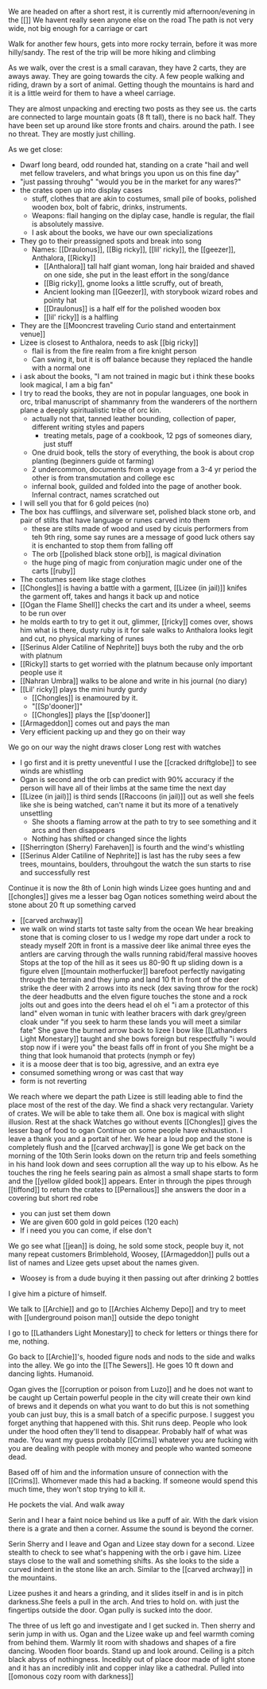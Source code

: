 

We are headed on after a short rest, it is currently mid afternoon/evening in the [[]]
We havent really seen anyone else on the road
The path is not very wide, not big enough for a carriage or cart

Walk for another few hours, gets into more rocky terrain, before it was more hilly/sandy. The rest of the trip will be more hiking and climbing

As we walk, over the crest is a small caravan, they have 2 carts, they are aways away. They are going towards the city. A few people walking and riding, drawn by a sort of animal. Getting though the mountains is hard and it is a little weird for them to have a wheel carriage. 

They are almost unpacking and erecting two posts as they see us. the carts are connected to large mountain goats (8 ft tall), there is no back half. They have been set up around like store fronts and chairs. around the path. I see no threat. They are mostly just chilling.

As we get close:
*  Dwarf long beard, odd rounded hat, standing on a crate "hail and well met fellow travelers, and what brings you upon us on this fine day"
*  "just passing throuhg" "would you be in the market for any wares?"
*  the crates open up into display cases
	* stuff, clothes that are akin to costumes, small pile of books, polished wooden box, bolt of fabric, drinks, instruments.
	*  Weapons: flail hanging on the diplay case, handle is regular, the flail is absolutely massive. 
	*  I ask about the books, we have our own specializations
* They go to their preassigned spots and break into song
	* Names: [[Draulonus]], [[Big ricky]], [[lil' ricky]], the [[geezer]], Anthalora, [[Ricky]]
		* [[Anthalora]] tall half giant woman, long hair braided and shaved on one side, she put in the least effort in the song/dance
		* [[Big ricky]], gnome looks a little scruffy, out of breath, 
		* Ancient looking man [[Geezer]], with storybook wizard robes and pointy hat
		* [[Draulonus]] is a half elf for the polished wooden box
		* [[lil' ricky]] is a halfling
* They are the [[Mooncrest traveling Curio stand and entertainment venue]]
*  Lizee is closest to Anthalora, needs to ask [[big ricky]]
	* flail is from the fire realm from a fire knight person
	* Can swing it, but it is off balance because they replaced the handle with a normal one
*  i ask about the books, "I am not trained in magic but i think these books look magical, I am a big fan"
* I try to read the books, they are not in popular languages, one book in orc, tribal manuscript of shammanry from the wanderers of the northern plane a deeply spiritualistic tribe of orc kin. 
	* actually not that, tanned leather bounding, collection of paper, different writing styles and papers
		* treating metals, page of a cookbook, 12 pgs of someones diary, just stuff
	* One druid book, tells the story of everything, the book is about crop planting (beginners guide ot farming)
	* 2 undercommon, documents from a voyage from a 3-4 yr period the other is from transmutation and college esc
	* infernal book, guilded and folded into the page of another book. Infernal contract, names scratched out
*  I will sell you that for 6 gold peices (no)
*  The box has cufflings, and silverware set, polished black stone orb, and pair of stilts that have language or runes carved into them
	* these are stilts made of wood and used by cicuis performers from teh 9th ring, some say runes are a message of good luck others say it is enchanted to stop them from falling off
	* The orb [[polished black stone orb]], is magical divination
	* the huge ping of magic from conjuration magic under one of the carts [[ruby]]
* The costumes seem like stage clothes
* [[Chongles]] is having a battle with a garment, [[Lizee (in jail)]] knifes the garment off, takes and hangs it back up and notice
* [[Ogan the Flame Shell]] checks the cart and its under a wheel, seems to be run over
* he molds earth to try to get it out, glimmer, [[ricky]] comes over, shows him what is there, dusty ruby is it for sale walks to Anthalora looks legit and cut, no physical marking of runes
* [[Serinus Alder Catiline of Nephrite]] buys both the ruby and the orb with platnum
* [[Ricky]] starts to get worried with the platnum because only important people use it
* [[Nahran Umbra]] walks to be alone and write in his journal (no diary)
* [[Lil' ricky]] plays the mini hurdy gurdy
	* [[Chongles]] is enamoured by it.
	* "[[Sp'dooner]]"
	* [[Chongles]] plays the [[sp'dooner]]
* [[Armageddon]] comes out and pays the man
* Very efficient packing up and they go on their way

We go on our way the night draws closer
Long rest with watches
* I go first and it is pretty uneventful I use the [[cracked driftglobe]] to see winds are whistling
* Ogan is second and the orb can predict with 90% accuracy if the person will have all of their limbs at the same time the next day
* [[Lizee (in jail)]] is third sends [[Raccoons (in jail)]] out as well she feels like she is being watched, can't name it but its more of a tenatively unsettling
	* She shoots a flaming arrow at the path to try to see something and it arcs and then disappears
	* Nothing has shifted or changed since the lights
* [[Sherrington (Sherry) Farehaven]] is fourth and the wind's whistling
* [[Serinus Alder Catiline of Nephrite]] is last has the ruby sees a few trees, mountains, boulders, throuhgout the watch the sun starts to rise and successfully rest

Continue it is now the 8th of Lonin high winds
Lizee goes hunting and and [[chongles]] gives me a lesser bag
Ogan notices something weird about the stone about 20 ft up something carved
* [[carved archway]]
* we walk on
wind starts tot taste salty from the ocean
We hear breaking stone that is coming closer to us
I wedge my rope dart under a rock to steady myself
20ft in front is a massive deer like animal three eyes the antlers are carving through the walls running rabid/feral massive hooves
Stops at the top of the hill as it sees us 80-90 ft up sliding down is a figure elven [[mountain motherfucker]] barefoot perfectly navigating through the terrain and they jump and land 10 ft in front of the deer strike the deer with 2 arrows into its neck
(dex saving throw for the rock)
the deer headbutts and the elven figure touches the stone and a rock jolts out and goes into the deers head el oh el
"i am a protector of this land" elven woman in tunic with leather bracers with dark grey/green cloak under
"if you seek to harm these lands you will meet a similar fate"
She gave the burned arrow back to lizee
I bow like [[Lathanders Light Monestary]] taught and she bows foreign but respectfully "i would stop now if i were you" 
the beast falls off in front of you
She might be a thing that look humanoid that protects (nymph or fey)
* it is a moose deer that is too big, agressive, and an extra eye
* consumed something wrong or was cast that way
* form is not reverting

We reach where we depart the path
Lizee is still leading able to find the place most of the rest of the day. We find a shack very rectangular. Variety of crates. 
We will be able to take them all. One box is magical with slight illusion.
Rest at the shack
Watches go without events
[[Chongles]] gives the lesser bag of food to ogan
Continue on some people have exhaustion.
I leave a thank you and a portait of her. We hear a loud pop and the stone is completely flush and the [[carved archway]] is gone
We get back on the morning of the 10th
Serin looks down on the return trip and feels something in his hand look down and sees corruption all the way up to his elbow.
As he touches the ring he feels searing pain as almost a small shape starts to form and the [[yellow gilded book]] appears.
Enter in through the pipes through [[tiffond]] to return the crates to [[Pernalious]] she answers the door in a covering but short red robe 
*  you can just set them down
* We are given 600 gold in gold peices (120 each)
* If i need you you can come, if else don't

We go see what [[jean]] is doing, he sold some stock, people buy it, not many repeat customers
Brimblehold, Woosey, [[Armageddon]] pulls out a list of names and Lizee gets upset about the names given.
* Woosey is from a dude buying it then passing out after drinking 2 bottles

I give him a picture of himself. 

We talk to [[Archie]] and go to [[Archies Alchemy Depo]] and try to meet with [[underground poison man]] outside the depo tonight

I go to [[Lathanders Light Monestary]] to check for letters or things there for me, nothing.

Go back to [[Archie]]'s, hooded figure nods and nods to the side and walks into the alley. We go into the [[The Sewers]]. He goes 10 ft down and dancing lights. Humanoid. 

Ogan gives the [[corruption or poison from Luzo]] and he does not want to be caught up
Certain powerful people in the city will create their own kind of brews and it depends on what you want to do but this is not something youb can just buy, this is a small batch of a specific purpose. I suggest you forget anything that happened with this. Shit runs deep. People who look under the hood often they'll tend to disappear. Probably half of what was made. You want my guess probably [[Crims]] whatever you are fucking with you are dealing with people with money and people who wanted someone dead. 

Based off of him and the information unsure of connection with the [[Crims]]. Whomever made this had a backing. If someone would spend this much time, they won't stop trying to kill it. 

He pockets the vial. And walk away

Serin and I hear a faint noice behind us like a puff of air. With the dark vision there is a grate and then a corner. Assume the sound is beyond the corner. 

Serin Sherry and I leave and Ogan and Lizee stay down for a second. Lizee stealth to check to see what's happening with the orb i gave him. Lizee stays close to the wall and something shifts. As she looks to the side a curved indent in the stone like an arch. Similar to the [[carved archway]] in the mountains.

Lizee pushes it and hears a grinding, and it slides itself in and is in pitch darkness.She feels a pull in the arch. And tries to hold on. with just the fingertips outside the door. Ogan pully is sucked into the door. 

The three of us left go and investigate and I get sucked in. Then sherry and serin jump in with us. 
Ogan and the Lizee wake up and feel warmth coming from behind them. Warmly lit room with shadows and shapes of a fire dancing. Wooden floor boards. Stand up and look around. Ceiling is a pitch black abyss of nothingness. Incedibly out of place door made of light stone and it has an incredibly inlit and copper inlay like a cathedral. Pulled into [[omonous cozy room with darkness]]